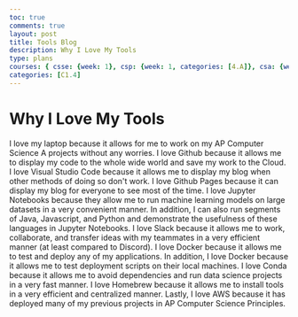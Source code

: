 ```yaml
---
toc: true
comments: true
layout: post
title: Tools Blog
description: Why I Love My Tools
type: plans
courses: { csse: {week: 1}, csp: {week: 1, categories: [4.A]}, csa: {week: 0} }
categories: [C1.4]
---
```

# Why I Love My Tools

I love my laptop because it allows for me to work on my AP Computer Science A projects without any worries. I love Github because it allows me to display my code to the whole wide world and save my work to the Cloud. I love Visual Studio Code because it allows me to display my blog when other methods of doing so don't work. I love Github Pages because it can display my blog for everyone to see most of the time. I love Jupyter Notebooks because they allow me to run machine learning models on large datasets in a very convenient manner. In addition, I can also run segments of Java, Javascript, and Python and demonstrate the usefulness of these languages in Jupyter Notebooks. I love Slack because it allows me to work, collaborate, and transfer ideas with my teammates in a very efficient manner (at least compared to Discord). I love Docker because it allows me to test and deploy any of my applications. In addition, I love Docker because it allows me to test deployment scripts on their local machines. I love Conda because it allows me to avoid dependencies and run data science projects in a very fast manner. I love Homebrew because it allows me to install tools in a very efficient and centralized manner. Lastly, I love AWS because it has deployed many of my previous projects in AP Computer Science Principles.
